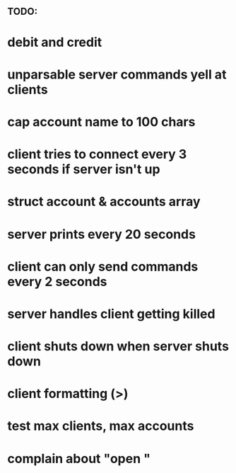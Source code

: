 ## TODO:
#	debit and credit
#	unparsable server commands yell at clients
#	cap account name to 100 chars

#	client tries to connect every 3 seconds if server isn't up
#	struct account & accounts array
#	server prints every 20 seconds
#	client can only send commands every 2 seconds

#	server handles client getting killed
#	client shuts down when server shuts down
#	client formatting (>)
#	test max clients, max accounts
#	complain about "open <non alpha name>"